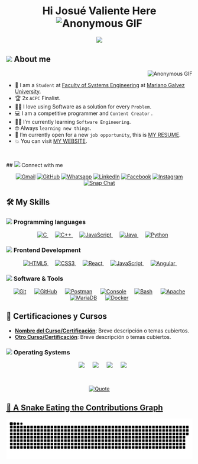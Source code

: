 <!-- Bienvenida con el GIF de Anonymous usando img -->
<h1 align="center">Hi Josué Valiente Here
<img src="https://media.giphy.com/media/XX0V50HI1rWAzVfABm/giphy.gif" width="60"  alt="Anonymous GIF">
</h1>
<!-- Typing Text 
Otro estilo, en fondo color negro
<p align="center">
  <img src="https://readme-typing-svg.herokuapp.com?font=ROBOT&duration=2500&size=20&color=39FF14&background=000000&center=true&vCenter=true&width=490&lines=%3E+I'm+Junior+Programmer+🤖.">
</p>-->
<p align="center">
  <a href="https://github.com/DenverCoder1/readme-typing-svg"><img src="https://readme-typing-svg.herokuapp.com?font=Time+New+Roman&color=%23C8BE25&size=25&center=true&vCenter=true&width=600&height=100&lines=Computer+Science+Student+🤖;"></a>
</p>

## <picture><img src = "https://github.com/7oSkaaa/7oSkaaa/blob/main/Images/about_me.gif?raw=true" width = 50px></picture> About me
<!-- <picture> <img align="right" src="https://github.com/7oSkaaa/7oSkaaa/blob/main/Images/Right_Side.gif?raw=true" width = 250px></picture> -->
<picture> <img align="right" src="https://media.giphy.com/media/4v2CP18EJFLMVH3qhJ/giphy.gif" style="max-width:100%; height:auto;" alt="Anonymous GIF"></picture>

<br>


- :school: I am a `Student` at [Faculty of Systems Engineering](https://umg.edu.gt/ingenieria/sistemas) at [Mariano Galvez University](https://umg.edu.gt/comunicaciones/laboratorio/computo).
- :trophy: 2x `ACPC` Finalist.
- :technologist: I love using Software as a solution for every `Problem`.
- :computer: I am a competitive programmer and `Content Creator` .
- :student: I’m currently learning `Software Engineering`.
- :nerd_face: Always `learning new things`.
- :thinking: I’m currently open for a new `job opportunity`, this is [MY RESUME](http://lnkiy.in/Ahmed_Hossam_Resume).
- :boom: You can visit [MY WEBSITE](https://cutt.ly/Ahmed_Hossam_Website).
<br>
</p>
## <picture> <img src="https://github.com/7oSkaaa/7oSkaaa/blob/main/Images/Connect-with-me.gif?raw=true" width="100px"> </picture> Connect with me
<p align="center">
	<a href="mailto:joskydinky@gmail.com"><img img src="https://img.shields.io/badge/gmail-%23EA4335.svg?style=plastic&logo=gmail&logoColor=white" alt="Gmail"/></a>
	<a href="https://github.com/JOSH-VL"><img src="https://img.shields.io/badge/github-%23181717.svg?style=plastic&logo=github&logoColor=white" alt="GitHub"/></a>
	<a href="https://wa.me/50238811813"><img src="https://img.shields.io/badge/whatsapp-%2325D366.svg?style=plastic&logo=whatsapp&logoColor=white" alt="Whatsapp"/></a>
	<a href="https://www.linkedin.com/"><img src="https://img.shields.io/badge/linkedin-%230A66C2.svg?style=plastic&logo=linkedin&logoColor=white" alt="LinkedIn"/></a>
	<a href="https://https://www.facebook.com/profile.php?id=61566584672580"><img src="https://img.shields.io/badge/facebook-%231877F2.svg?style=plastic&logo=facebook&logoColor=white" alt="Facebook"/></a>
	<a href="https://https://www.instagram.com/joshy.zy/"><img src="https://img.shields.io/badge/instagram-%23E4405F.svg?style=plastic&logo=instagram&logoColor=white" alt="Instagram"/></a>
	<a href="https://msng.link/o/?ahmed.7oskaa=sc"><img src="https://img.shields.io/badge/snapchat-%23FFFC00.svg?style=plastic&logo=snapchat&logoColor=black" alt="Snap Chat"/></a>
</p>


## 🛠️ My Skills

### <picture> <img src = "https://github.com/7oSkaaa/7oSkaaa/blob/main/Images/Programming_Languages.gif?raw=true" width = 50px>  </picture> Programming languages

<p align="center"> 
  &emsp; 
  <a href="https://www.cprogramming.com/" target="_blank"> 
    <img alt="C" src="https://img.shields.io/badge/C%20-%232370ED.svg?style=plastic&logo=c&logoColor=white">
  </a> 
  &emsp;
  <a href="https://www.w3schools.com/cpp/" target="_blank"> 
    <img alt="C++" src="https://img.shields.io/badge/C++%20-%2300599C.svg?style=plastic&logo=c%2B%2B&logoColor=white">
  </a> 
  &emsp;
  <a href="https://developer.mozilla.org/en-US/docs/Web/JavaScript" target="_blank"> 
     <img alt="JavaScript" src="https://i.giphy.com/media/ln7z2eWriiQAllfVcn/200w.webp" width="50">
   </a>
  &emsp;
  <a href="https://www.java.com" target="_blank"> 
    <img alt="Java" src="https://img.shields.io/badge/Java-%23007396.svg?style=plastic&logo=java&logoColor=white">
  </a>
  &emsp;
   <a href="https://www.python.org" target="_blank">
    <img alt="Python" src="https://img.shields.io/badge/Python%20-%2314354C.svg?style=plastic&logo=python&logoColor=white">
  </a>
</p>

### <picture> <img src = "https://github.com/7oSkaaa/7oSkaaa/blob/main/Images/Front_End.gif?raw=true" width = 50px>  </picture> Frontend Development
<p align="center"> 
  &emsp; 
  <a href="https://www.w3.org/html/" target="_blank"> 
   <img alt="HTML5" src="https://i.giphy.com/media/XAxylRMCdpbEWUAvr8/200.webp" width="52">
  </a>   
  &emsp;
  <a href="https://www.w3schools.com/css/" target="_blank">
    <img alt="CSS3" src="https://i.giphy.com/media/fsEaZldNC8A1PJ3mwp/200.webp" width="52">
  </a> 
  &emsp;
  <a href="https://www.python.org" target="_blank">
    <img alt="React" src="https://img.shields.io/badge/react-%2361DAFB.svg?style=plastic&logo=React&logoColor=black">
  </a>
  &emsp;
  <a href="https://developer.mozilla.org/en-US/docs/Web/JavaScript" target="_blank"> 
     <img alt="JavaScript" src="https://img.shields.io/badge/JavaScript%20-%23F7DF1E.svg?style=plastic&logo=javascript&logoColor=black">
   </a>
  &emsp;
  <a href="https://angular.io/" target="_blank">
    <img alt="Angular" src="https://i.giphy.com/media/XEDIHHp3i8bVoEdxd7/200.webp" width="45">
  </a>
  &emsp;
 <!-- <a href="https://www.typescriptlang.org/" target="_blank">
    <img alt="TypeScript" src="https://cdn.jsdelivr.net/gh/devicons/devicon/icons/typescript/typescript-original.svg" width="45">
  </a>
</p>  -->

 ### <picture> <img src = "https://github.com/7oSkaaa/7oSkaaa/blob/main/Images/Software_Tools.gif?raw=true" width = 50px>  </picture> Software & Tools
 
<p align="center">
  &emsp;
    <a href="#"><img alt="Git" src="https://cdn.jsdelivr.net/gh/devicons/devicon/icons/git/git-original.svg" width="50"></a>
  &emsp;
    <a href="#"><img alt="GitHub" src="https://img.icons8.com/fluent/48/000000/github.png" width="55"></a>
  &emsp;
    <a href="#"><img alt="Postman" src="https://cdn.jsdelivr.net/gh/devicons/devicon/icons/postman/postman-original.svg" width="48"></a>
  &emsp;
    <a href="#"><img alt="Console" src="https://img.icons8.com/color/48/000000/console.png" width="53"></a>
  &emsp;
    <a href="#"><img alt="Bash" src="https://cdn.jsdelivr.net/gh/devicons/devicon/icons/bash/bash-original.svg" width="52"></a>
  &emsp;
    <a href="#"><img alt="Apache" src="https://cdn.jsdelivr.net/gh/devicons/devicon/icons/apache/apache-original.svg" width="52"></a>
  &emsp;
    <a href="#"><img alt="MariaDB" src="https://cdn.jsdelivr.net/gh/devicons/devicon/icons/mariadb/mariadb-original.svg" width="52"></a>
  &emsp;
<a href="#">
<img alt="Docker"src="https://camo.githubusercontent.com/cb5327040ace793dee61a261b1b693cab7ff61543f909a2e5cce6d66fd442b2e/68747470733a2f2f736b696c6c69636f6e732e6465762f69636f6e733f693d646f636b6572267065726c696e653d33" width="52"></a>

</p>

## 📜 Certificaciones y Cursos
- **[Nombre del Curso/Certificación](link-al-curso)**: Breve descripción o temas cubiertos.
- **[Otro Curso/Certificación](link-al-curso)**: Breve descripción o temas cubiertos.


 ### <picture> <img src = "https://github.com/7oSkaaa/7oSkaaa/blob/main/Images/OS.gif?raw=true" width = 50px>  </picture> Operating Systems
 
<p align="center">
  &emsp;
    <a href="#"><img src="https://img.shields.io/badge/Linux-FCC624?style=for-the-badge&logo=linux&logoColor=black"></a>
  &emsp;
    <a href="#"><img src="https://img.shields.io/badge/Ubuntu-E95420?style=for-the-badge&logo=ubuntu&logoColor=white"></a>
  &emsp;
<a href="#"><img src="https://img.shields.io/badge/Windows-0078D6?style=for-the-badge&logo=windows&logoColor=white"></a>
  &emsp;
    <a href="#"><img src="https://img.shields.io/badge/Tails-56347C?style=for-the-badge&logo=Tails&logoColor=white"></a>
</p>


<br> 


  <!-- imagen MODIFICARLA --> 
<p align = "center">
	<a href="https://github.com/piyushsuthar/github-readme-quotes"> <img alt = "Quote" src="https://quotes-github-readme.vercel.app/api?type=horizontal&theme=tokyonight&animation=grow_out_in&quoteCategory=programming">
</p>

  <!-- snap animation -->
  ## 🐍 A Snake Eating the Contributions Graph
<div align="center">
    <picture align="center">
      <source media="(prefers-color-scheme: dark)" srcset="https://raw.githubusercontent.com/Niefee/niefee/master/assets/github-contribution-grid-snake.svg">
      <source media="(prefers-color-scheme: light)" srcset="https://raw.githubusercontent.com/Niefee/niefee/master/assets/github-contribution-grid-snake.svg">
      <img alt="github contribution grid snake animation" src="https://raw.githubusercontent.com/Niefee/niefee/master/assets/github-contribution-grid-snake.svg">
    </picture>
</div>
